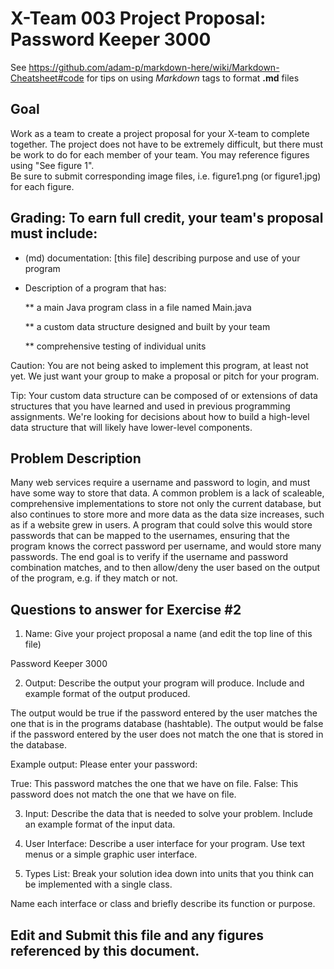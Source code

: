 # X-Team 003 Project Proposal: Password Keeper 3000

See https://github.com/adam-p/markdown-here/wiki/Markdown-Cheatsheet#code for tips on using *Markdown* tags to format __.md__ files

## Goal

Work as a team to create a project proposal for your X-team to complete together.
The project does not have to be extremely difficult,
but there must be work to do for each member of your team.
You may reference figures using "See figure 1".  
Be sure to submit corresponding image files, i.e. figure1.png (or figure1.jpg) for each figure.

## Grading: To earn full credit, your team's proposal must include:

* (md) documentation: [this file] describing purpose and use of your program

* Description of a program that has:

  ** a main Java program class in a file named Main.java
  
  ** a custom data structure designed and built by your team
  
  ** comprehensive testing of individual units
  
 Caution: You are not being asked to implement this program, at least not yet. 
 We just want your group to make a proposal or pitch for your program.
 
 Tip: Your custom data structure can be composed of or extensions of data structures that you have learned and used in previous programming assignments.  We're looking for decisions about how to build a high-level data structure that will likely have lower-level components.

## Problem Description

Many web services require a username and password to login, and must have some way to store that data. A common problem is a lack of scaleable, comprehensive implementations to store not only the current database, but also continues to store more and more data as the data size increases, such as if a website grew in users. A program that could solve this would store passwords that can be mapped to the usernames, ensuring that the program knows the correct password per username, and would store many passwords. The end goal is to verify if the username and password combination matches, and to then allow/deny the user based on the output of the program, e.g. if they match or not.

## Questions to answer for Exercise #2

1. Name: Give your project proposal a name (and edit the top line of this file)

  Password Keeper 3000

2. Output: Describe the output your program will produce.  Include and example format of the output produced.

The output would be true if the password entered by the user matches the one that is in the programs database (hashtable). The output would be false if the password entered by the user does not match the one that is stored in the database.

Example output: 
Please enter your password:

True: This password matches the one that we have on file.
False: This password does not match the one that we have on file.

3. Input: Describe the data that is needed to solve your problem. Include an example format of the input data.



4. User Interface: Describe a user interface for your program.  Use text menus or a simple graphic user interface.



5. Types List: Break your solution idea down into units that you think can be implemented with a single class.



Name each interface or class and briefly describe its function or purpose.


## Edit and Submit this file and any figures referenced by this document.

